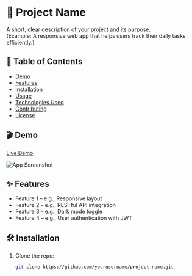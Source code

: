 # 🚀 Project Name

A short, clear description of your project and its purpose.  
(Example: A responsive web app that helps users track their daily tasks efficiently.)

## 📖 Table of Contents

- [Demo](#demo)
- [Features](#features)
- [Installation](#installation)
- [Usage](#usage)
- [Technologies Used](#technologies-used)
- [Contributing](#contributing)
- [License](#license)

## 🎬 Demo

[Live Demo](https://your-live-demo-link.com)

![App Screenshot](screenshot.png)

## ✨ Features

- Feature 1 – e.g., Responsive layout
- Feature 2 – e.g., RESTful API integration
- Feature 3 – e.g., Dark mode toggle
- Feature 4 – e.g., User authentication with JWT

## 🛠 Installation

1. Clone the repo:
   ```bash
   git clone https://github.com/yourusername/project-name.git

